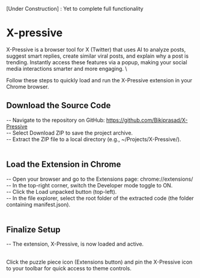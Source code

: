 [Under Construction] : Yet to complete full functionality

# X-pressive
X-Pressive is a browser tool for X (Twitter) that uses AI to analyze posts, suggest smart replies, create similar viral posts, and explain why a post is trending. Instantly access these features via a popup, making your social media interactions smarter and more engaging.
\


Follow these steps to quickly load and run the X-Pressive extension in your Chrome browser.<br>

## Download the Source Code<br>
  -- Navigate to the repository on GitHub: https://github.com/Bikiprasad/X-Pressive<br>
  -- Select Download ZIP to save the project archive.<br>
  -- Extract the ZIP file to a local directory (e.g., ~/Projects/X-Pressive/).<br><br>

## Load the Extension in Chrome <br>
  -- Open your browser and go to the Extensions page: chrome://extensions/<br>
  -- In the top-right corner, switch the Developer mode toggle to ON.<br>
  -- Click the Load unpacked button (top-left).<br>
  -- In the file explorer, select the root folder of the extracted code (the folder containing manifest.json).<br><br>

## Finalize Setup<br>
  -- The extension, X-Pressive, is now loaded and active.<br><br>

Click the puzzle piece icon (Extensions button) and pin the X-Pressive icon to your toolbar for quick access to theme controls.
